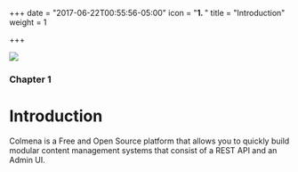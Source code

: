 +++
date = "2017-06-22T00:55:56-05:00"
icon = "<b>1. </b>"
title = "Introduction"
weight = 1

+++

![](https://raw.githubusercontent.com/colmena/colmena/develop/apps/admin/src/assets/logo.png)


### Chapter 1

# Introduction


Colmena is a Free and Open Source platform that allows you to quickly build modular content management systems
that consist of a REST API and an Admin UI.


